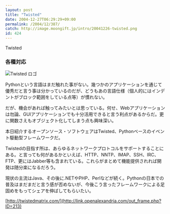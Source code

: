 ```yaml
---
layout: post
title: "Twisted"
date: 2004-12-27T06:29:29+09:00
permalink: /2004/12/387/
catch: http://image.moongift.jp/intro/20041226-twisted.png
id: 424
---
```

Twisted  
<!--more-->

### 各種対応
  

![Twisted ロゴ](http://image.moongift.jp/intro/20041226-twisted.png "Twisted ロゴ")

  

Pythonという言語はまだ触れた事がない。幾つかのアプリケーションを通じて優秀だと言う事は分かっているのだが、どうもあの言語仕様（個人的にはインデントがブロック範囲をしている点等）が慣れない。

  

だが、機会があれば触ってみたいとは思っている。何せ、Webアプリケーションは勿論、GUIアプリケーションでも十分活用できると言う利点があるからだ。更に関数さえもオブジェクト化してしまう点も興味深い。

  

本日紹介するオープンソース・ソフトウェアはTwisted、Pythonベースのイベント駆動型フレームワークだ。

  

Twistedの目指す所は、あらゆるネットワークプロトコルをサポートすることにある。と言っても何があるかといえば、HTTP、NNTP、IMAP、SSH、IRC、FTP、更にはJabber等も含まれている。これらがまとめて機能提供されれば開発は随分楽になるだろう。

  

現状の主流はJava、その後に.NETやPHP、Perlなどが続く。Pythonの日本での普及はまだまだと言う感が否めないが、今後こう言ったフレームワークによる足固めをもってシェアを伸ばしてもらいたい。

  

[http://twistedmatrix.com/](http://link.openalexandria.com/out_frame.php?ID=213)

